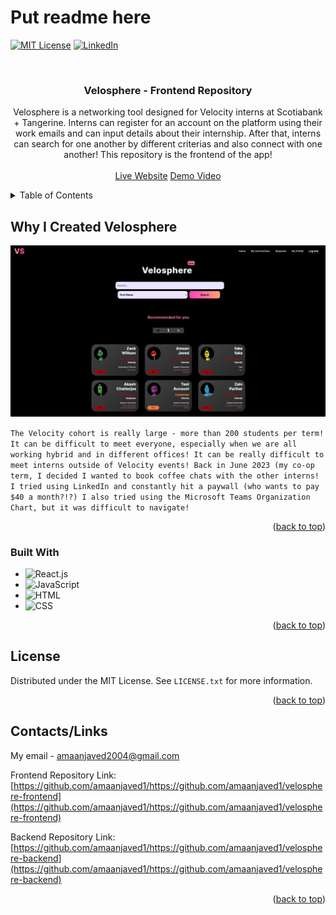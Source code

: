 # Put readme here

<a name="readme-top"></a>

[![MIT License](https://img.shields.io/github/license/amaanjaved1/https://github.com/amaanjaved1/velosphere-frontend.svg?style=for-the-badge)](LICENSE.txt)
[![LinkedIn][linkedin-shield]][linkedin-url]

<!-- PROJECT LOGO -->
<br />
<div align="center">
  <a href="https://github.com/amaanjaved1/https://github.com/amaanjaved1/velosphere-frontend">
  </a>

<h3 align="center">Velosphere - Frontend Repository</h3>
  <p align="center">
    Velosphere is a networking tool designed for Velocity interns at Scotiabank + Tangerine. Interns can register for an account on the platform using their work emails and can input details about their internship. After that, interns can search for one another by different criterias and also connect with one another! This repository is the frontend of the app!
    <br />
    <br />
    <a href="https://velosphere.onrender.com/">Live Website</a>
    <a href="https://clipchamp.com/watch/vRkbEYfJKDy">Demo Video</a>

  </p>
</div>

<details>
  <summary>Table of Contents</summary>
  <ol>
    <li>
      <a href="#Why I Created Velosphere">Why I Created Velosphere</a>
      <ul>
        <li><a href="#built-with">Built With</a></li>
      </ul>
    </li>
    <li><a href="#license">License</a></li>
    <li><a href="#Contacts/Links">Contacts & Links</a></li>
  </ol>
</details>

## Why I Created Velosphere

[![Velopshere Screenshot][product-screenshot]](https://example.com)

`The Velocity cohort is really large - more than 200 students per term! It can be difficult to meet everyone, especially when we are all working hybrid and in different offices! It can be really difficult to meet interns outside of Velocity events!
Back in June 2023 (my co-op term, I decided I wanted to book coffee chats with the other interns! I tried using LinkedIn and constantly hit a paywall (who wants to pay $40 a month?!?) I also tried using the Microsoft Teams Organization Chart, but it was difficult to navigate!`

<p align="right">(<a href="#readme-top">back to top</a>)</p>

### Built With

- ![React.js](https://img.shields.io/badge/-React-20232A?style=for-the-badge&logo=react&logoColor=61DAFB)
- ![JavaScript](https://img.shields.io/badge/-JavaScript-yellow.svg?style=for-the-badge&logo=javascript&logoColor=white)
- ![HTML](https://img.shields.io/badge/-HTML-orange.svg?style=for-the-badge&logo=html5&logoColor=white)
- ![CSS](https://img.shields.io/badge/-CSS-blue.svg?style=for-the-badge&logo=css3&logoColor=white)

<p align="right">(<a href="#readme-top">back to top</a>)</p>

## License

Distributed under the MIT License. See `LICENSE.txt` for more information.

<p align="right">(<a href="#readme-top">back to top</a>)</p>

<!-- CONTACT -->

## Contacts/Links

My email - amaanjaved2004@gmail.com

Frontend Repository Link: [https://github.com/amaanjaved1/https://github.com/amaanjaved1/velosphere-frontend](https://github.com/amaanjaved1/https://github.com/amaanjaved1/velosphere-frontend)

Backend Repository Link: [https://github.com/amaanjaved1/https://github.com/amaanjaved1/velosphere-backend](https://github.com/amaanjaved1/https://github.com/amaanjaved1/velosphere-backend)

<p align="right">(<a href="#readme-top">back to top</a>)</p>

[contributors-shield]: https://img.shields.io/github/contributors/amaanjaved1/https://github.com/amaanjaved1/velosphere-frontend.svg?style=for-the-badge
[contributors-url]: https://github.com/amaanjaved1/https://github.com/amaanjaved1/velosphere-frontend/graphs/contributors
[forks-shield]: https://img.shields.io/github/forks/amaanjaved1/https://github.com/amaanjaved1/velosphere-frontend.svg?style=for-the-badge
[forks-url]: https://github.com/amaanjaved1/https://github.com/amaanjaved1/velosphere-frontend/network/members
[stars-shield]: https://img.shields.io/github/stars/amaanjaved1/https://github.com/amaanjaved1/velosphere-frontend.svg?style=for-the-badge
[stars-url]: https://github.com/amaanjaved1/https://github.com/amaanjaved1/velosphere-frontend/stargazers
[issues-shield]: https://img.shields.io/github/issues/amaanjaved1/https://github.com/amaanjaved1/velosphere-frontend.svg?style=for-the-badge
[issues-url]: https://github.com/amaanjaved1/https://github.com/amaanjaved1/velosphere-frontend/issues
[license-shield]: https://img.shields.io/github/license/amaanjaved1/https://github.com/amaanjaved1/velosphere-frontend.svg?style=for-the-badge
[license-url]: https://github.com/amaanjaved1/https://github.com/amaanjaved1/velosphere-frontend/blob/master/LICENSE.txt
[linkedin-shield]: https://img.shields.io/badge/-LinkedIn-black.svg?style=for-the-badge&logo=linkedin&colorB=555
[linkedin-url]: https://linkedin.com/in/amaan-javed
[product-screenshot]: ./velosphere-screenshot.png
[React.js]: https://img.shields.io/badge/React-20232A?style=for-the-badge&logo=react&logoColor=61DAFB
[React-url]: https://reactjs.org/

